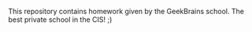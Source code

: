 This repository contains homework given by the GeekBrains school. The best private school in the CIS! ;)